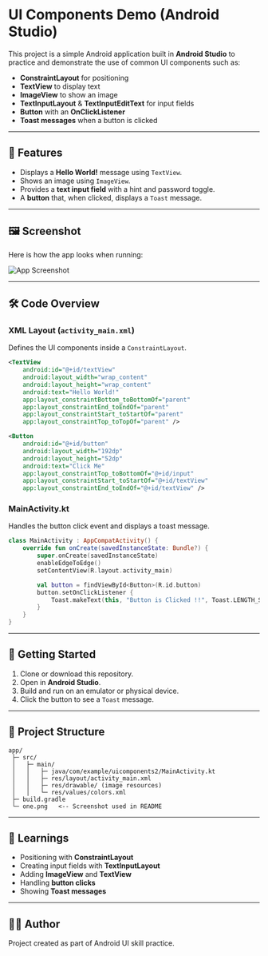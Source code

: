 # UI Components Demo (Android Studio)

This project is a simple Android application built in **Android Studio** to practice and demonstrate the use of common UI components such as:

* **ConstraintLayout** for positioning
* **TextView** to display text
* **ImageView** to show an image
* **TextInputLayout** & **TextInputEditText** for input fields
* **Button** with an **OnClickListener**
* **Toast messages** when a button is clicked

---

## 📱 Features

* Displays a **Hello World!** message using `TextView`.
* Shows an image using `ImageView`.
* Provides a **text input field** with a hint and password toggle.
* A **button** that, when clicked, displays a `Toast` message.

---

## 🖼️ Screenshot

Here is how the app looks when running:

![App Screenshot](one.png)

---

## 🛠️ Code Overview

### **XML Layout** (`activity_main.xml`)

Defines the UI components inside a `ConstraintLayout`.

```xml
<TextView
    android:id="@+id/textView"
    android:layout_width="wrap_content"
    android:layout_height="wrap_content"
    android:text="Hello World!"
    app:layout_constraintBottom_toBottomOf="parent"
    app:layout_constraintEnd_toEndOf="parent"
    app:layout_constraintStart_toStartOf="parent"
    app:layout_constraintTop_toTopOf="parent" />

<Button
    android:id="@+id/button"
    android:layout_width="192dp"
    android:layout_height="52dp"
    android:text="Click Me"
    app:layout_constraintTop_toBottomOf="@+id/input"
    app:layout_constraintStart_toStartOf="@+id/textView"
    app:layout_constraintEnd_toEndOf="@+id/textView" />
```

### **MainActivity.kt**

Handles the button click event and displays a toast message.

```kotlin
class MainActivity : AppCompatActivity() {
    override fun onCreate(savedInstanceState: Bundle?) {
        super.onCreate(savedInstanceState)
        enableEdgeToEdge()
        setContentView(R.layout.activity_main)

        val button = findViewById<Button>(R.id.button)
        button.setOnClickListener {
            Toast.makeText(this, "Button is Clicked !!", Toast.LENGTH_SHORT).show()
        }
    }
}
```

---

## 🚀 Getting Started

1. Clone or download this repository.
2. Open in **Android Studio**.
3. Build and run on an emulator or physical device.
4. Click the button to see a `Toast` message.

---

## 📂 Project Structure

```
app/
 ├─ src/
 │   ├─ main/
 │   │   ├─ java/com/example/uicomponents2/MainActivity.kt
 │   │   ├─ res/layout/activity_main.xml
 │   │   ├─ res/drawable/ (image resources)
 │   │   └─ res/values/colors.xml
 ├─ build.gradle
 └─ one.png   <-- Screenshot used in README
```

---

## 📖 Learnings

* Positioning with **ConstraintLayout**
* Creating input fields with **TextInputLayout**
* Adding **ImageView** and **TextView**
* Handling **button clicks**
* Showing **Toast messages**

---

## 🧑‍💻 Author

Project created as part of Android UI skill practice.
